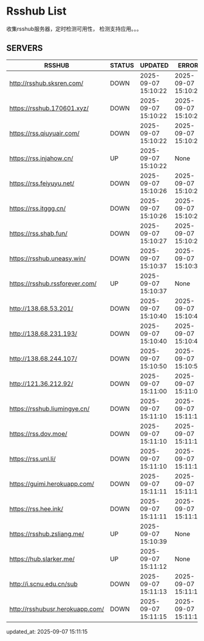 # Rsshub List

收集rsshub服务器，定时检测可用性， 检测支持应用。。。


## SERVERS

|  RSSHUB   | STATUS  | UPDATED  | ERROR  | TWITTER |  
|  ----  | ----  | ----  | ----  | ---- |  
| http://rsshub.sksren.com/ | DOWN | 2025-09-07 15:10:22 | 2025-09-07 15:10:22 |  
| https://rsshub.170601.xyz/ | DOWN | 2025-09-07 15:10:22 | 2025-09-07 15:10:22 |  
| https://rss.qiuyuair.com/ | DOWN | 2025-09-07 15:10:22 | 2025-09-07 15:10:22 |  
| https://rss.injahow.cn/ | UP | 2025-09-07 15:10:22 | None ||  
| https://rss.feiyuyu.net/ | DOWN | 2025-09-07 15:10:26 | 2025-09-07 15:10:26 |  
| https://rss.itggg.cn/ | DOWN | 2025-09-07 15:10:26 | 2025-09-07 15:10:26 |  
| https://rss.shab.fun/ | DOWN | 2025-09-07 15:10:27 | 2025-09-07 15:10:27 |  
| https://rsshub.uneasy.win/ | DOWN | 2025-09-07 15:10:37 | 2025-09-07 15:10:37 |  
| https://rsshub.rssforever.com/ | UP | 2025-09-07 15:10:37 | None ||  
| http://138.68.53.201/ | DOWN | 2025-09-07 15:10:40 | 2025-09-07 15:10:40 |  
| http://138.68.231.193/ | DOWN | 2025-09-07 15:10:40 | 2025-09-07 15:10:40 |  
| http://138.68.244.107/ | DOWN | 2025-09-07 15:10:50 | 2025-09-07 15:10:50 |  
| http://121.36.212.92/ | DOWN | 2025-09-07 15:11:00 | 2025-09-07 15:11:00 |  
| https://rsshub.liumingye.cn/ | DOWN | 2025-09-07 15:11:10 | 2025-09-07 15:11:10 |  
| https://rss.dov.moe/ | DOWN | 2025-09-07 15:11:10 | 2025-09-07 15:11:10 |  
| https://rss.unl.li/ | DOWN | 2025-09-07 15:11:10 | 2025-09-07 15:11:10 |  
| https://guimi.herokuapp.com/ | DOWN | 2025-09-07 15:11:11 | 2025-09-07 15:11:11 |  
| https://rss.hee.ink/ | DOWN | 2025-09-07 15:11:11 | 2025-09-07 15:11:11 |  
| https://rsshub.zsliang.me/ | UP | 2025-09-07 15:10:39 | None |OK|  
| https://hub.slarker.me/ | UP | 2025-09-07 15:11:12 | None ||  
| http://i.scnu.edu.cn/sub | DOWN | 2025-09-07 15:11:13 | 2025-09-07 15:11:13 |  
| http://rsshubusr.herokuapp.com/ | DOWN | 2025-09-07 15:11:15 | 2025-09-07 15:11:15 |  
  

updated_at: 2025-09-07 15:11:15  
